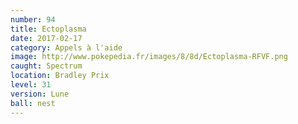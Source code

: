 ```yaml
---
number: 94
title: Ectoplasma
date: 2017-02-17
category: Appels à l'aide
image: http://www.pokepedia.fr/images/8/8d/Ectoplasma-RFVF.png
caught: Spectrum
location: Bradley Prix
level: 31
version: Lune
ball: nest
---
```

